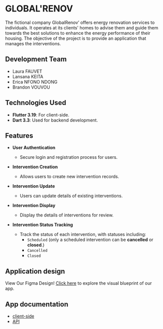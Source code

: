 # GLOBAL'RENOV

The fictional company GlobalRenov’ offers energy renovation services to individuals. It operates at its clients' homes to advise them and guide them towards the best solutions to enhance the energy performance of their housing.
The objective of the project is to provide an application that manages the interventions.



## Development Team

* Laura FAUVET
* Lansana KEITA
* Erica NFONO NDONG
* Brandon VOUVOU

## Technologies Used
- **Flutter 3.19**: For client-side.
- **Dart 3.3**: Used for backend development.

## Features

- **User Authentication**
  - Secure login and registration process for users.

- **Intervention Creation**
  - Allows users to create new intervention records.

- **Intervention Update**
  - Users can update details of existing interventions.

- **Intervention Display**
  - Display the details of interventions for review.

- **Intervention Status Tracking**
  - Track the status of each intervention, with statuses including:
    - `Scheduled` (only a scheduled intervention can be **cancelled** or **closed**.)
    - `Cancelled`
    - `Closed`

## Application design
View Our Figma Design! [Click here](https://www.figma.com/file/HLg5nhoug9jV8hKQQ1aMzx/Flutter?type=design&node-id=0%3A1&mode=design&t=M9ne8EXaKI4COWq0-1) to explore the visual blueprint of our app.


## App documentation
* [client-side](./global-renov-client/README.md)
* [API](./global-renov-api/README.md)

